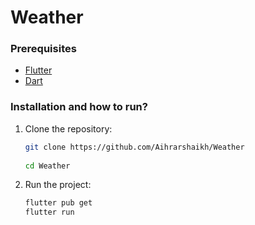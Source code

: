 # Weather

### Prerequisites

- [Flutter](https://flutter.dev/docs/get-started/install)
- [Dart](https://dart.dev/get-dart)

### Installation and how to run?

1. Clone the repository:

   ```bash
   git clone https://github.com/Aihrarshaikh/Weather
  
   cd Weather


2. Run the project:

   ```bash
   flutter pub get
   flutter run
